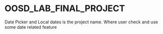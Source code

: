 # OOSD_LAB_FINAL_PROJECT
Date Picker and Local dates is the project name. Where user check and use some date related feature
